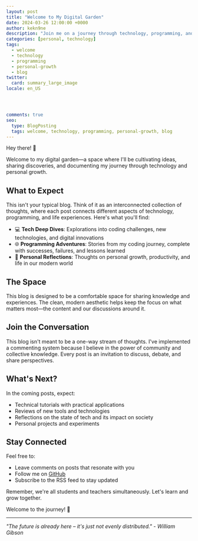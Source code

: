 ```yaml
---
layout: post
title: "Welcome to My Digital Garden"
date: 2024-03-26 12:00:00 +0000
author: kekn9ne
description: "Join me on a journey through technology, programming, and personal growth. Discover tech deep dives, coding adventures, and insights about modern development."
categories: [personal, technology]
tags: 
  - welcome
  - technology
  - programming
  - personal-growth
  - blog
twitter:
  card: summary_large_image
locale: en_US




comments: true
seo:
  type: BlogPosting
  tags: welcome, technology, programming, personal-growth, blog
---
```


























Hey there! 👋

Welcome to my digital garden—a space where I'll be cultivating ideas, sharing discoveries, and documenting my journey through technology and personal growth.

## What to Expect

This isn't your typical blog. Think of it as an interconnected collection of thoughts, where each post connects different aspects of technology, programming, and life experiences. Here's what you'll find:

- 💻 **Tech Deep Dives**: Explorations into coding challenges, new technologies, and digital innovations
- 🌐 **Programming Adventures**: Stories from my coding journey, complete with successes, failures, and lessons learned
- 🤔 **Personal Reflections**: Thoughts on personal growth, productivity, and life in our modern world

## The Space

This blog is designed to be a comfortable space for sharing knowledge and experiences. The clean, modern aesthetic helps keep the focus on what matters most—the content and our discussions around it.

## Join the Conversation

This blog isn't meant to be a one-way stream of thoughts. I've implemented a commenting system because I believe in the power of community and collective knowledge. Every post is an invitation to discuss, debate, and share perspectives.

## What's Next?

In the coming posts, expect:
- Technical tutorials with practical applications
- Reviews of new tools and technologies
- Reflections on the state of tech and its impact on society
- Personal projects and experiments

## Stay Connected

Feel free to:
- Leave comments on posts that resonate with you
- Follow me on [GitHub](https://github.com/kekn9ne)
- Subscribe to the RSS feed to stay updated

Remember, we're all students and teachers simultaneously. Let's learn and grow together.

Welcome to the journey! 🚀

---
*"The future is already here – it's just not evenly distributed." - William Gibson*